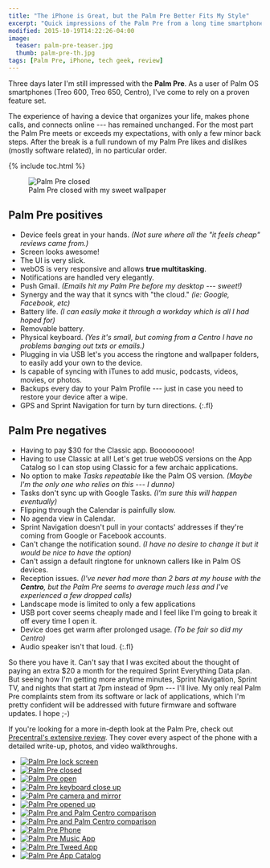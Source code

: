 ```yaml
---
title: "The iPhone is Great, but the Palm Pre Better Fits My Style"
excerpt: "Quick impressions of the Palm Pre from a long time smartphone user."
modified: 2015-10-19T14:22:26-04:00
image: 
  teaser: palm-pre-teaser.jpg
  thumb: palm-pre-th.jpg
tags: [Palm Pre, iPhone, tech geek, review]
---
```


Three days later I'm still impressed with the **Palm Pre**. As a user of Palm OS smartphones (Treo 600, Treo 650, Centro), I've come to rely on a proven feature set.

The experience of having a device that organizes your life, makes phone calls, and connects online --- has remained unchanged. For the most part the Palm Pre meets or exceeds my expectations, with only a few minor back steps. After the break is a full rundown of my Palm Pre likes and dislikes (mostly software related), in no particular order.

{% include toc.html %}

<figure>
  <img src="{{ site.url }}/images/palm-pre-wallpaper.jpg" alt="Palm Pre closed">
  <figcaption>Palm Pre closed with my sweet wallpaper</figcaption>
</figure>

## Palm Pre positives

* Device feels great in your hands. *(Not sure where all the "it feels cheap" reviews came from.)*
* Screen looks awesome!
* The UI is very slick.
* webOS is very responsive and allows **true multitasking**.
* Notifications are handled very elegantly.
* Push Gmail. *(Emails hit my Palm Pre before my desktop --- sweet!)*
* Synergy and the way that it syncs with "the cloud." *(ie: Google, Facebook, etc)*
* Battery life. *(I can easily make it through a workday which is all I had hoped for)*
* Removable battery.
* Physical keyboard. *(Yes it's small, but coming from a Centro I have no problems banging out txts or emails.)*
* Plugging in via USB let's you access the ringtone and wallpaper folders, to easily add your own to the device.
* Is capable of syncing with iTunes to add music, podcasts, videos, movies, or photos.
* Backups every day to your Palm Profile --- just in case you need to restore your device after a wipe.
* GPS and Sprint Navigation for turn by turn directions.
{:.fl}

## Palm Pre negatives

* Having to pay $30 for the Classic app. Booooooooo!
* Having to use Classic at all! Let's get true webOS versions on the App Catalog so I can stop using Classic for a few archaic applications.
* No option to make *Tasks repeatable* like the Palm OS version. *(Maybe I'm the only one who relies on this --- I dunno)*
* Tasks don't sync up with Google Tasks. *(I'm sure this will happen eventually)*
* Flipping through the Calendar is painfully slow.
* No agenda view in Calendar.
* Sprint Navigation doesn't pull in your contacts' addresses if they're coming from Google or Facebook accounts.
* Can't change the notification sound. *(I have no desire to change it but it would be nice to have the option)*
* Can't assign a default ringtone for unknown callers like in Palm OS devices.
* Reception issues. *(I've never had more than 2 bars at my house with the **Centro**, but the Palm Pre seems to average much less and I've experienced a few dropped calls)*
* Landscape mode is limited to only a few applications
* USB port cover seems cheaply made and I feel like I'm going to break it off every time I open it.
* Device does get warm after prolonged usage. *(To be fair so did my Centro)*
* Audio speaker isn't that loud.
{:.fl}

So there you have it. Can't say that I was excited about the thought of paying an extra $20 a month for the required Sprint Everything Data plan. But seeing how I'm getting more anytime minutes, Sprint Navigation, Sprint TV, and nights that start at 7pm instead of 9pm --- I'll live. My only real Palm Pre complaints stem from its software or lack of applications, which I'm pretty confident will be addressed with future firmware and software updates. I hope ;-)

If you're looking for a more in-depth look at the Palm Pre, check out [Precentral's extensive review](http://www.precentral.net/palm-pre-review). They cover every aspect of the phone with a detailed write-up, photos, and video walkthroughs.

<ul class="th-grid">
  <li><a href="{{ site.url }}/images/354.jpg"><img src="{{ site.url }}/images/354t.jpg" alt="Palm Pre lock screen"></a></li>
  <li><a href="{{ site.url }}/images/355.jpg"><img src="{{ site.url }}/images/355t.jpg" alt="Palm Pre closed"></a></li>
  <li><a href="{{ site.url }}/images/356.jpg"><img src="{{ site.url }}/images/356t.jpg" alt="Palm Pre open"></a></li>
  <li><a href="{{ site.url }}/images/357.jpg"><img src="{{ site.url }}/images/357t.jpg" alt="Palm Pre keyboard close up"></a></li>
  <li><a href="{{ site.url }}/images/358.jpg"><img src="{{ site.url }}/images/358t.jpg" alt="Palm Pre camera and mirror"></a></li>
  <li><a href="{{ site.url }}/images/359.jpg"><img src="{{ site.url }}/images/359t.jpg" alt="Palm Pre opened up"></a></li> 
  <li><a href="{{ site.url }}/images/360.jpg"><img src="{{ site.url }}/images/360t.jpg" alt="Palm Pre and Palm Centro comparison"></a></li>
  <li><a href="{{ site.url }}/images/361.jpg"><img src="{{ site.url }}/images/361t.jpg" alt="Palm Pre and Palm Centro comparison"></a></li>
  <li><a href="{{ site.url }}/images/362.jpg"><img src="{{ site.url }}/images/362t.jpg" alt="Palm Pre Phone"></a></li>
  <li><a href="{{ site.url }}/images/363.jpg"><img src="{{ site.url }}/images/363t.jpg" alt="Palm Pre Music App"></a></li>
  <li><a href="{{ site.url }}/images/364.jpg"><img src="{{ site.url }}/images/364t.jpg" alt="Palm Pre Tweed App"></a></li>
  <li><a href="{{ site.url }}/images/365.jpg"><img src="{{ site.url }}/images/365t.jpg" alt="Palm Pre App Catalog"></a></li>
</ul>
